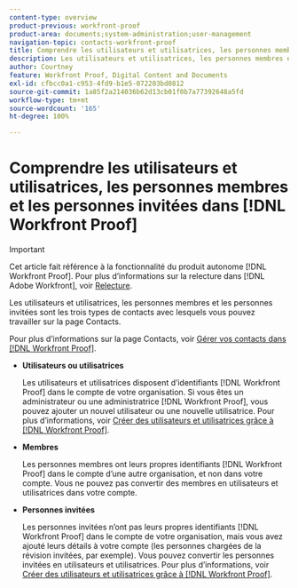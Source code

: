 ```yaml
---
content-type: overview
product-previous: workfront-proof
product-area: documents;system-administration;user-management
navigation-topic: contacts-workfront-proof
title: Comprendre les utilisateurs et utilisatrices, les personnes membres et les personnes invitées dans  [!DNL Workfront Proof]
description: Les utilisateurs et utilisatrices, les personnes membres et les personnes invitées sont les trois types de contacts avec lesquels vous pouvez travailler sur la page Contacts.
author: Courtney
feature: Workfront Proof, Digital Content and Documents
exl-id: cfbcc0a1-c953-4fd9-b1e5-072203bd0812
source-git-commit: 1a85f2a214036b62d13cb01f0b7a77392648a5fd
workflow-type: tm+mt
source-wordcount: '165'
ht-degree: 100%

---
```


# Comprendre les utilisateurs et utilisatrices, les personnes membres et les personnes invitées dans [!DNL Workfront Proof]

>[!IMPORTANT]
>
>Cet article fait référence à la fonctionnalité du produit autonome [!DNL Workfront Proof]. Pour plus d’informations sur la relecture dans [!DNL Adobe Workfront], voir [Relecture](../../../review-and-approve-work/proofing/proofing.md).

Les utilisateurs et utilisatrices, les personnes membres et les personnes invitées sont les trois types de contacts avec lesquels vous pouvez travailler sur la page Contacts.

Pour plus d’informations sur la page Contacts, voir [Gérer vos contacts dans  [!DNL Workfront Proof]](../../../workfront-proof/wp-mnguserscontacts/contacts/manage-contacts.md).

* **Utilisateurs ou utilisatrices**

  Les utilisateurs et utilisatrices disposent d’identifiants [!DNL Workfront Proof] dans le compte de votre organisation. Si vous êtes un administrateur ou une administratrice [!DNL Workfront Proof], vous pouvez ajouter un nouvel utilisateur ou une nouvelle utilisatrice. Pour plus d’informations, voir [Créer des utilisateurs et utilisatrices grâce à  [!DNL Workfront Proof]](../../../workfront-proof/wp-mnguserscontacts/users/create-users.md).

* **Membres**

  Les personnes membres ont leurs propres identifiants [!DNL Workfront Proof] dans le compte d’une autre organisation, et non dans votre compte. Vous ne pouvez pas convertir des membres en utilisateurs et utilisatrices dans votre compte.

* **Personnes invitées**

  Les personnes invitées n’ont pas leurs propres identifiants [!DNL Workfront Proof] dans le compte de votre organisation, mais vous avez ajouté leurs détails à votre compte (les personnes chargées de la révision invitées, par exemple). Vous pouvez convertir les personnes invitées en utilisateurs et utilisatrices. Pour plus d’informations, voir [Créer des utilisateurs et utilisatrices grâce à  [!DNL Workfront Proof]](../../../workfront-proof/wp-mnguserscontacts/users/create-users.md).
